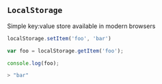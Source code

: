 ##  `LocalStorage` <!-- .element: class="no-transform" -->

Simple key:value store available in modern browsers


```js
localStorage.setItem('foo', 'bar')

var foo = localStorage.getItem('foo');

console.log(foo);
```
<!-- .element: class="fragment" -->

```js
> "bar"
```
<!-- .element: class="fragment" -->